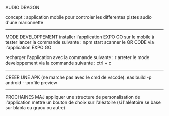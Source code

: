 AUDIO DRAGON

concept : application mobile pour controler les differentes pistes audio d'une marionnette

---------------------------------------------------------
MODE DEVELOPPEMENT
installer l'application EXPO GO sur le mobile à tester
lancer la commande suivante : npm start
scanner le QR CODE via l'application EXPO GO

recharger l'application avec la commande suivante : r
arreter le mode developpement via la commande suivante : ctrl + c

---------------------------------------------------------
CREER UNE APK (ne marche pas avec le cmd de vscode):
eas build -p android --profile preview

---------------------------------------------------------
PROCHAINES MAJ
appliquer une structure de personalisation de l'application
mettre un bouton de choix sur l'aléatoire (si l'aléatoire se base sur blabla ou graou ou autre)